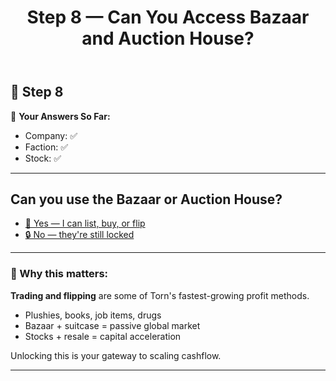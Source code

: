 ﻿---
title: Step 8 — Can You Access Bazaar and Auction House?
---

## 💸 Step 8

🧠 **Your Answers So Far:**
- Company: ✅
- Faction: ✅
- Stock: ✅

---

## Can you use the Bazaar or Auction House?

- [🛒 Yes — I can list, buy, or flip](../profit_wizard/9_summary.md?market=yes)
- [🔒 No — they're still locked](../profit_wizard/9_summary.md?market=no)

---

### 🧠 Why this matters:

**Trading and flipping** are some of Torn's fastest-growing profit methods.

- Plushies, books, job items, drugs
- Bazaar + suitcase = passive global market
- Stocks + resale = capital acceleration

Unlocking this is your gateway to scaling cashflow.

---
